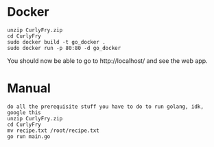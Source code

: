 # Docker
```
unzip CurlyFry.zip
cd CurlyFry
sudo docker build -t go_docker .
sudo docker run -p 80:80 -d go_docker
```
You should now be able to go to http://localhost/ and see the web app.

# Manual
```
do all the prerequisite stuff you have to do to run golang, idk, google this
unzip CurlyFry.zip
cd CurlyFry
mv recipe.txt /root/recipe.txt
go run main.go
```